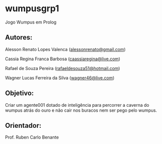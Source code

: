 # wumpusgrp1
Jogo Wumpus em Prolog

## Autores:

Alesson Renato Lopes Valenca (alessonrenato@gmail.com)

Cassia Regina Franca Barbosa (caassiaregina@live.com)

Rafael de Souza Pereira (rafaeldesouza51@hotmail.com)

Wagner Lucas Ferreira da Silva (wagner46@live.com)

## Objetivo:

Criar um agente001 dotado de inteligência para percorrer a caverna do wumpus atrás do ouro e não cair nos buracos nem ser pego pelo wumpus.

## Orientador:

Prof. Ruben Carlo Benante

